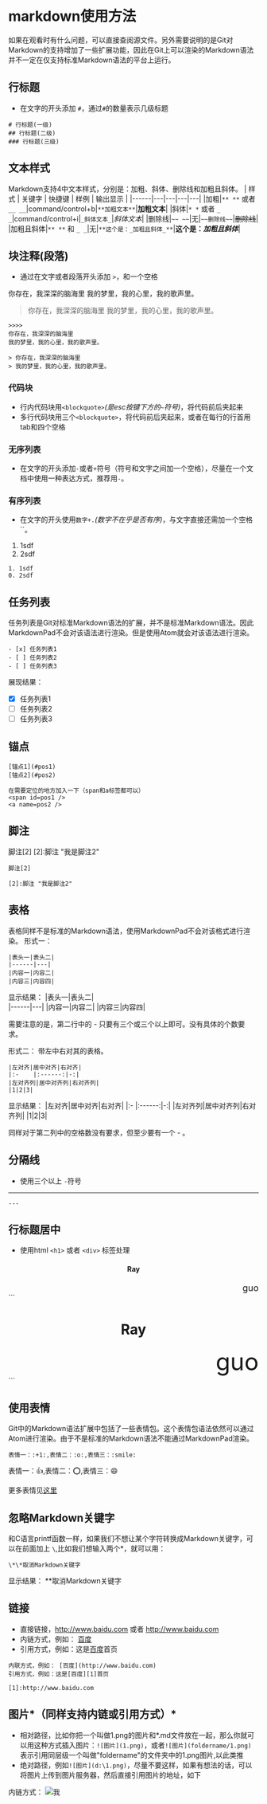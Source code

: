 # markdown使用方法
如果在观看时有什么问题，可以直接查阅源文件。另外需要说明的是Git对Markdown的支持增加了一些扩展功能，因此在Git上可以渲染的Markdown语法并不一定在仅支持标准Markdown语法的平台上运行。

## 行标题
- 在文字的开头添加 `#`，通过`#`的数量表示几级标题

```
# 行标题(一级)
## 行标题(二级)
### 行标题(三级)
```

## 文本样式
Markdown支持4中文本样式，分别是：加粗、斜体、删除线和加粗且斜体。
| 样式 | 关键字 | 快捷键 | 样例 | 输出显示 |
|------|---|---|---|---|
|加粗|`** **` 或者 `__ __`|command/control+b|`**加粗文本**`|**加粗文本**|
|斜体|`* *` 或者 `_ _`|command/control+i|`_斜体文本_`|_斜体文本_|
|删除线|`~~ ~~`|无|`~~删除线~~`|~~删除线~~|
|加粗且斜体|`** **` 和 `_ _`|无|`**这个是：_加粗且斜体_**`|**这个是：_加粗且斜体_**|

## 块注释(段落)
- 通过在文字或者段落开头添加 `>`，和一个空格

>>>> 
你存在，我深深的脑海里
我的梦里，我的心里，我的歌声里。

> 你存在，我深深的脑海里
> 我的梦里，我的心里，我的歌声里。

```
>>>> 
你存在，我深深的脑海里
我的梦里，我的心里，我的歌声里。

> 你存在，我深深的脑海里
> 我的梦里，我的心里，我的歌声里。
```

### 代码块
- 行内代码块用`<blockquote>`*(是esc按键下方的`~`符号)*，将代码前后夹起来
- 多行代码块用三个`<blockquote>`，将代码前后夹起来，或者在每行的行首用 tab和四个空格


### 无序列表
- 在文字的开头添加`-`或者`+`符号（符号和文字之间加一个空格），尽量在一个文档中使用一种表达方式，推荐用`-`。

### 有序列表
- 在文字的开头使用`数字+.`*(数字不在乎是否有序)*，与文字直接还需加一个空格``。

1. 1sdf
0. 2sdf

```
1. 1sdf
0. 2sdf
```

## 任务列表
任务列表是Git对标准Markdown语法的扩展，并不是标准Markdown语法。因此MarkdownPad不会对该语法进行渲染。但是使用Atom就会对该语法进行渲染。
```
- [x] 任务列表1
- [ ] 任务列表2
- [ ] 任务列表3
```
展现结果：
- [x] 任务列表1
- [ ] 任务列表2
- [ ] 任务列表3

## 锚点
```
[锚点1](#pos1)
[锚点2](#pos2)

在需要定位的地方加入一下（span和a标签都可以）
<span id=pos1 />
<a name=pos2 />
```

## 脚注
脚注[2]
[2]:脚注 "我是脚注2"

```
脚注[2]

[2]:脚注 "我是脚注2"
```

## 表格
表格同样不是标准的Markdown语法，使用MarkdownPad不会对该格式进行渲染。
形式一：
```
|表头一|表头二|  
|------|---|
|内容一|内容二|
|内容三|内容四|
```

显示结果：
|表头一|表头二|  
|------|---|
|内容一|内容二|
|内容三|内容四|

需要注意的是，第二行中的 - 只要有三个或三个以上即可。没有具体的个数要求。

形式二：
带左中右对其的表格。
```
|左对齐|居中对齐|右对齐|
|:-    |:------:|-:|
|左对齐列|居中对齐列|右对齐列|
|1|2|3|
```
显示结果：
|左对齐|居中对齐|右对齐|
|:-    |:------:|-:|
|左对齐列|居中对齐列|右对齐列|
|1|2|3|

同样对于第二列中的空格数没有要求，但至少要有一个 - 。


## 分隔线
- 使用三个以上 `-`符号

---
```
---
```

## 行标题居中
- 使用html `<h1>` 或者 `<div>` 标签处理

<h4 align = center>Ray</h4>
<div align = right> <font size=4>guo</font> </div>
```
<h1 align = center>Ray</h1>
<div align = right> <font size=10>guo</font> </div>
```

## 使用表情
Git中的Markdown语法扩展中包括了一些表情包。这个表情包语法依然可以通过Atom进行渲染。由于不是标准的Markdown语法不能通过MarkdownPad渲染。
```
表情一：:+1:,表情二：:o:,表情三：:smile:
```
表情一：:+1:,表情二：:o:,表情三：:smile:

更多表情见[这里](https://www.webpagefx.com/tools/emoji-cheat-sheet/)

## 忽略Markdown关键字
和C语言printf函数一样，如果我们不想让某个字符转换成Markdown关键字，可以在前面加上 `\`,比如我们想输入两个*，就可以用：
```
\*\*取消Markdown关键字
```
显示结果：
\*\*取消Markdown关键字

## 链接
- 直接链接，http://www.baidu.com 或者 <http://www.baidu.com>
- 内链方式，例如： [百度](http://www.baidu.com)
- 引用方式，例如：这是[百度][1]首页

[1]:http://www.baidu.com "百度"

```
内联方式，例如： [百度](http://www.baidu.com)
引用方式，例如：这是[百度][1]首页

[1]:http://www.baidu.com 
```

## 图片*（同样支持内链或引用方式）*
- 相对路径，比如你把一个叫做1.png的图片和*.md文件放在一起，那么你就可以用这种方式插入图片：`![图片](1.png)`，或者`![图片](foldername/1.png)` 表示引用同层级一个叫做"foldername"的文件夹中的1.png图片,以此类推
- 绝对路径，例如`![图片](d:\1.png)`，尽量不要这样，如果有想法的话，可以将图片上传到图片服务器，然后直接引用图片的地址，如下

内链方式：
![我](https://mypics.zhaopin.cn/pic/2016/2/19/FD53644156A541AFB20977966FABFEEF.jpg)
